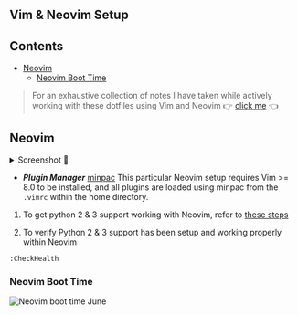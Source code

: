 <a href="vim-neovim-setup"></a>

## Vim & Neovim Setup

<a href="contents"></a>

## Contents
- [Neovim](#neovim)
  - [Neovim Boot Time](#neovim-boot-time)

> For an exhaustive collection of notes I have taken while actively working with these dotfiles using Vim and Neovim 👉 [click me](https://github.com/ipatch/dotfiles/wiki/vim-neovim-Notes) 👈

<a href="neovim"></a>

## Neovim

<details>
<summary>Screenshot 📸</summary>
<img src="https://raw.githubusercontent.com/wiki/ipatch/dotfiles/lib/Neovim-2018-april-late.png" alt="nvim-screenshot">
</details>

- ___Plugin Manager___ [minpac](https://github.com/k-takataminpac) This particular Neovim setup requires Vim >= 8.0 to be installed, and all plugins are loaded using minpac from the `.vimrc` within the home directory.

1. To get python 2 & 3 support working with Neovim, refer to [these steps](https://github.com/ipatch/dotfiles/wiki/Neovim-Vim-Notes#python-support-setting-up-python-23)

2. To verify Python 2 & 3 support has been setup and working properly within Neovim

```vim
:CheckHealth
```

<a href="neovim-boot-time"></a>

### Neovim Boot Time

![Neovim boot time June](https://i.imgur.com/8UAyTlC.png)
